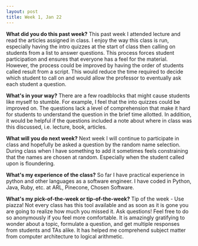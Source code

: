 ```yaml
---
layout: post
title: Week 1, Jan 22
---
```

**What did you do this past week?**
This past week I attended lecture and read the articles assigned in class. I enjoy the way this class is run, especially having the intro quizzes at the start of class then calling on students from a list to answer questions. This process forces student participation and ensures that everyone has a feel for the material. However, the process could be improved by having the order of students called result from a script. This would reduce the time required to decide which student to call on and would allow the professor to eventually ask each student a question. 

**What's in your way?**
There are a few roadblocks that might cause students like myself to stumble. For example, I feel that the into quizzes could be improved on. The questions lack a level of comprehension that make it hard for students to understand the question in the brief time allotted. In addition, it would be helpful if the questions included a note about where in class was this discussed, i.e. lecture, book, articles. 

**What will you do next week?**
Next week I will continue to participate in class and hopefully be asked a question by the random name selection. During class when I have something to add it sometimes feels constraining that the names are chosen at random. Especially when the student called upon is floundering. 

**What's my experience of the class?**
So far I have practical experience in python and other languages as a software engineer. I have coded in Python, Java, Ruby, etc. at ARL, Pinecone, Chosen Software.

**What's my pick-of-the-week or tip-of-the-week?**
Tip of the week - Use piazza! Not every class has this tool available and as soon as it is gone you are going to realize how much you missed it. Ask questions! Feel free to do so anonymously if you feel more comfortable. It is amazingly gratifying to wonder about a topic, formulate a question, and get multiple responses from students and TAs alike. It has helped me comprehend subject matter from computer architecture to logical arithmetic.

